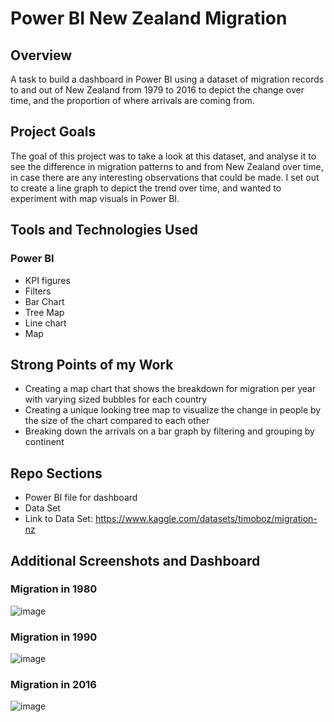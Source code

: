 # Power BI New Zealand Migration

## Overview
A task to build a dashboard in Power BI using a dataset of migration records to and out of New Zealand from 1979 to 2016 to depict the change over time, and the proportion of where arrivals are coming from.

## Project Goals
The goal of this project was to take a look at this dataset, and analyse it to see the difference in migration patterns to and from New Zealand over time, in case there are any interesting observations that could be made. I set out to create a line graph to depict the trend over time, and wanted to experiment with map visuals in Power BI.

## Tools and Technologies Used
### Power BI
- KPI figures
- Filters
- Bar Chart
- Tree Map
- Line chart
- Map 

## Strong Points of my Work
- Creating a map chart that shows the breakdown for migration per year with varying sized bubbles for each country
- Creating a unique looking tree map to visualize the change in people by the size of the chart compared to each other
- Breaking down the arrivals on a bar graph by filtering and grouping by continent

## Repo Sections
- Power BI file for dashboard
- Data Set
- Link to Data Set: https://www.kaggle.com/datasets/timoboz/migration-nz 

## Additional Screenshots and Dashboard

### Migration in 1980

![image](https://github.com/Rayan-Arshed/Power-BI-New-Zealand-Migration/assets/95011650/ae21e861-f1ae-4db5-a58f-a55ed849ec48)

### Migration in 1990

![image](https://github.com/Rayan-Arshed/Power-BI-New-Zealand-Migration/assets/95011650/92f32bdf-0c6f-48b2-bf5f-9ed983535513)


### Migration in 2016

![image](https://github.com/Rayan-Arshed/Power-BI-New-Zealand-Migration/assets/95011650/5c8d8ee3-5db4-4462-9b5c-9a8b971a3a16)
